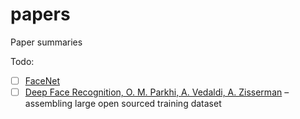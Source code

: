 # papers
Paper summaries

Todo:

 - [ ] [FaceNet](https://arxiv.org/abs/1503.03832)
 - [ ] [Deep Face Recognition, O. M. Parkhi, A. Vedaldi, A. Zisserman](https://www.robots.ox.ac.uk/~vgg/publications/2015/Parkhi15/parkhi15.pdf) – assembling large open sourced training dataset
